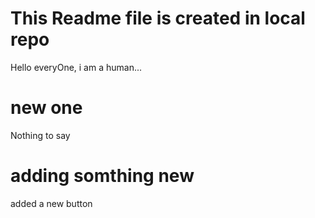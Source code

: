 # This Readme file is created in local repo
Hello everyOne, i am a human...

# new one
Nothing to say

# adding somthing new
<p>added a new button</p>
